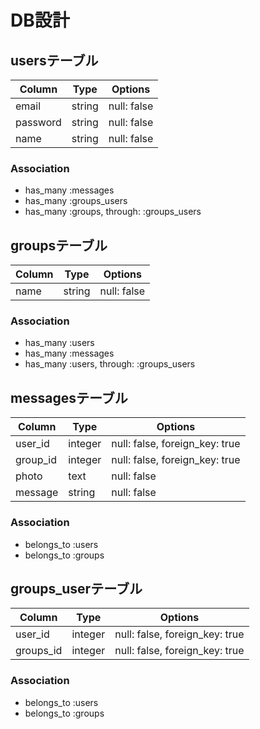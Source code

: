 # DB設計
## usersテーブル
|Column|Type|Options|
|------|----|-------|
|email|string|null: false|
|password|string|null: false|
|name|string|null: false|
### Association
- has_many :messages
- has_many :groups_users
- has_many :groups,  through:  :groups_users

## groupsテーブル
|Column|Type|Options|
|------|----|-------|
|name|string|null: false|
### Association
- has_many :users
- has_many :messages
- has_many :users,  through:  :groups_users

## messagesテーブル
|Column|Type|Options|
|------|----|-------|
|user_id|integer|null: false, foreign_key: true|
|group_id|integer|null: false, foreign_key: true|
|photo|text|null: false|
|message|string|null: false|
### Association
- belongs_to :users
- belongs_to :groups

## groups_userテーブル
|Column|Type|Options|
|------|----|-------|
|user_id|integer|null: false, foreign_key: true|
|groups_id|integer|null: false, foreign_key: true|
### Association
- belongs_to :users
- belongs_to :groups

